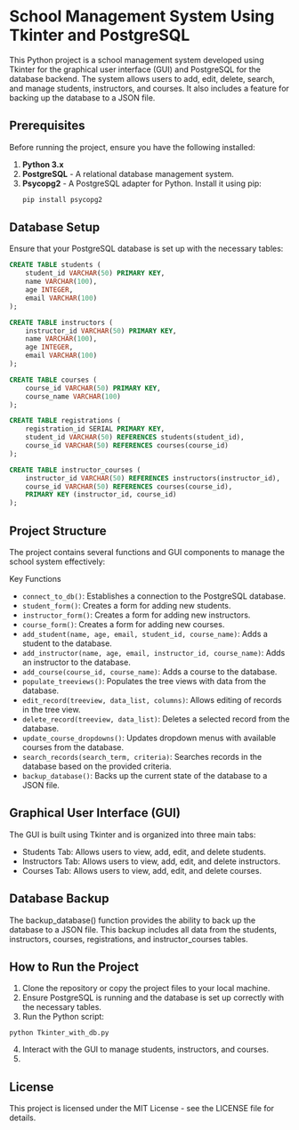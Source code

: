 # School Management System Using Tkinter and PostgreSQL

This Python project is a school management system developed using Tkinter for the graphical user interface (GUI) and PostgreSQL for the database backend. The system allows users to add, edit, delete, search, and manage students, instructors, and courses. It also includes a feature for backing up the database to a JSON file.

## Prerequisites

Before running the project, ensure you have the following installed:

1. **Python 3.x**
2. **PostgreSQL** - A relational database management system.
3. **Psycopg2** - A PostgreSQL adapter for Python. Install it using pip:
   ```bash
   pip install psycopg2
   ```

## Database Setup

Ensure that your PostgreSQL database is set up with the necessary tables:

```sql
CREATE TABLE students (
    student_id VARCHAR(50) PRIMARY KEY,
    name VARCHAR(100),
    age INTEGER,
    email VARCHAR(100)
);

CREATE TABLE instructors (
    instructor_id VARCHAR(50) PRIMARY KEY,
    name VARCHAR(100),
    age INTEGER,
    email VARCHAR(100)
);

CREATE TABLE courses (
    course_id VARCHAR(50) PRIMARY KEY,
    course_name VARCHAR(100)
);

CREATE TABLE registrations (
    registration_id SERIAL PRIMARY KEY,
    student_id VARCHAR(50) REFERENCES students(student_id),
    course_id VARCHAR(50) REFERENCES courses(course_id)
);

CREATE TABLE instructor_courses (
    instructor_id VARCHAR(50) REFERENCES instructors(instructor_id),
    course_id VARCHAR(50) REFERENCES courses(course_id),
    PRIMARY KEY (instructor_id, course_id)
);
```

## Project Structure

The project contains several functions and GUI components to manage the school system effectively:

Key Functions

- `connect_to_db()`: Establishes a connection to the PostgreSQL database.
- `student_form()`: Creates a form for adding new students.
- `instructor_form()`: Creates a form for adding new instructors.
- `course_form()`: Creates a form for adding new courses.
- `add_student(name, age, email, student_id, course_name)`: Adds a student to the database.
- `add_instructor(name, age, email, instructor_id, course_name)`: Adds an instructor to the database.
- `add_course(course_id, course_name)`: Adds a course to the database.
- `populate_treeviews()`: Populates the tree views with data from the database.
- `edit_record(treeview, data_list, columns)`: Allows editing of records in the tree view.
- `delete_record(treeview, data_list)`: Deletes a selected record from the database.
- `update_course_dropdowns()`: Updates dropdown menus with available courses from the database.
- `search_records(search_term, criteria)`: Searches records in the database based on the provided criteria.
- `backup_database()`: Backs up the current state of the database to a JSON file.

## Graphical User Interface (GUI)

The GUI is built using Tkinter and is organized into three main tabs:

- Students Tab: Allows users to view, add, edit, and delete students.
- Instructors Tab: Allows users to view, add, edit, and delete instructors.
- Courses Tab: Allows users to view, add, edit, and delete courses.

## Database Backup

The backup_database() function provides the ability to back up the database to a JSON file. This backup includes all data from the students, instructors, courses, registrations, and instructor_courses tables.

## How to Run the Project

1. Clone the repository or copy the project files to your local machine.
2. Ensure PostgreSQL is running and the database is set up correctly with the necessary tables.
3. Run the Python script:

```
python Tkinter_with_db.py
```

4. Interact with the GUI to manage students, instructors, and courses.
5.

## License

This project is licensed under the MIT License - see the LICENSE file for details.
